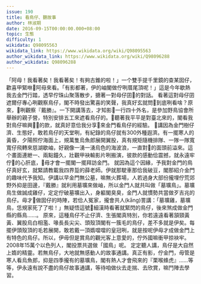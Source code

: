 ```yaml
---
issue: 190
title: 看鳥仔、聽故事
author: 林淑期
date: 2016-09-15T00:00:00.000+08:00
topic: 生態
difficulty: 1
wikidata: Q98095563
wikidata_link: https://www.wikidata.org/wiki/Q98095563
author_wikidata_link: https://www.wikidata.org/wiki/Q98096288
author_wikidata: Q98096288
---
```

「阿母！我看著矣！我看著矣！有夠古錐的啦！」一个雙手提千里鏡的查某囡仔，歡喜甲緊咻𪜶阿母來看。「有影都著，伊的岫閣做佇咧厝尾頂呢！」這是今年歇熱我去金門行踏，透早佇珠山聚落散步，搪著一對母仔囝𪜶的對話。
看著這對母仔囝遮爾仔專心咧觀察鳥仔，閣不時發出驚喜的笑聲，我真好玄就問𪜶到底咧看啥？原來，𪜶咧觀察『戴勝』。一下開講落去，才知影𪜶一行四十外名，是參加野鳥協會所舉辦的親子營，特別安排五工來遮看鳥仔的。𪜶聽著我平平是對臺北來的，閣看我對鳥仔嘛興𩑾𩑾的款，就真好意佮我分享𪜶來金門看鳥仔的經驗。
𪜶講因為金門樹仔濟、生態好，敢若鳥仔的天堂咧，有紀錄的鳥仔就有300外種遐濟。有一擺寒人的黃昏，夕陽照佇海面上，規萬隻烏魚郎展開翼股，真有規矩隨機排隊、一隊一隊寬寬仔飛轉來慈湖歇岫，好親像一湧一湧烏色的海波浪，一直對𪜶的面頭前溢來。這个畫面連紲一、兩點鐘久，壯觀甲袂輸影片咧搬演，彼款的感動佮震撼，就永遠牢佇𪜶的心肝底，𪜶毋才會一擺閣一擺拜訪金門。
就因為這个因緣，予我對金門的鳥仔真好玄，就緊請教載我四界踅的薛老師。伊就那駛車那佮我破豆，閣那紹介金門的趣味代予我知。伊講以早金門無公墓，嘛無火葬場，人若過身大部份攏埋佇荒郊野外抑是田邊，『戴勝』就利用墓壙來做岫，所以金門人就共叫做「墓壙鳥」。墓壙鳥生做誠成雞仔，定定佇破墓壙出入，身軀閣臭臭，金門人就慣勢共當做歹吉兆的鳥仔。毋才𪜶做囡仔的時陣，若佮人冤家，攏會共人(ka̋ng)詈講：「墓壙雞，墓壙鳥，恁規家死了了啦！」無疑悟這號𪜶細漢時看著就緊閃的鳥仔，後來煞成做金門縣的縣鳥……。
原來，這種鳥仔不止仔濟、生張閣真特別，你若遠遠看著頷頸黃黃、翼股烏白相濫、喙長長尖尖、頭殼頂閣有一簇毛的鳥仔，差不多就是伊矣。每擺伊頭殼頂的毛若展開，敢若戴一頂媠噹噹的皇冠咧，就是按呢伊毋才成做金門上有特色的鳥仔。所以，伊毋但是賞鳥的觀光客上意愛的，佇外國嘛衝甲掠袂牢。2008年15萬个以色列人，閣投票共選做「國鳥」呢。
定定聽人講，鳥仔是大自然上媠的精靈。若無鳥仔，大地就無感動人的故事通講。真正有影，佇金門，毋管是寒人看烏魚郎，抑是四季攏有的墓壙鳥，閣有熱人才會飛來的『栗喉蜂虎』……等等，伊永遠有說不盡的鳥仔故事通講，等待咱做伙去走揣、去欣賞，嘛鬥陣去學習。